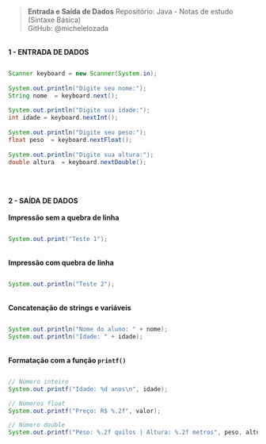 > **Entrada e Saída de Dados**
> Repositório: Java - Notas de estudo (Sintaxe Básica)  
> GitHub: @michelelozada
&nbsp;
     
&nbsp;    
**1 - ENTRADA DE DADOS**
```java		

Scanner keyboard = new Scanner(System.in);	
		
System.out.println("Digite seu nome:");
String nome  = keyboard.next();
		
System.out.println("Digite sua idade:");
int idade = keyboard.nextInt();
		
System.out.println("Digite seu peso:");
float peso  = keyboard.nextFloat();
		
System.out.println("Digite sua altura:");
double altura  = keyboard.nextDouble();
```
&nbsp;
     
&nbsp;    
**2 - SAÍDA DE DADOS**   
&nbsp;
&nbsp;      
**Impressão sem a quebra de linha**
```java

System.out.print("Teste 1");
```
&nbsp;
&nbsp;   
**Impressão com quebra de linha**   
```java

System.out.println("Teste 2");
```
&nbsp;
&nbsp;    
**Concatenação de strings e variáveis**
```java

System.out.println("Nome do aluno: " + nome);
System.out.println("Idade: " + idade);
```
&nbsp;
&nbsp;     
**Formatação com a função `printf()`**
```java

// Número inteiro
System.out.printf("Idade: %d anos\n", idade);

// Números float 
System.out.printf("Preço: R$ %.2f", valor);

// Número double
System.out.printf("Peso: %.2f quilos | Altura: %.2f metros", peso, altura);
```
